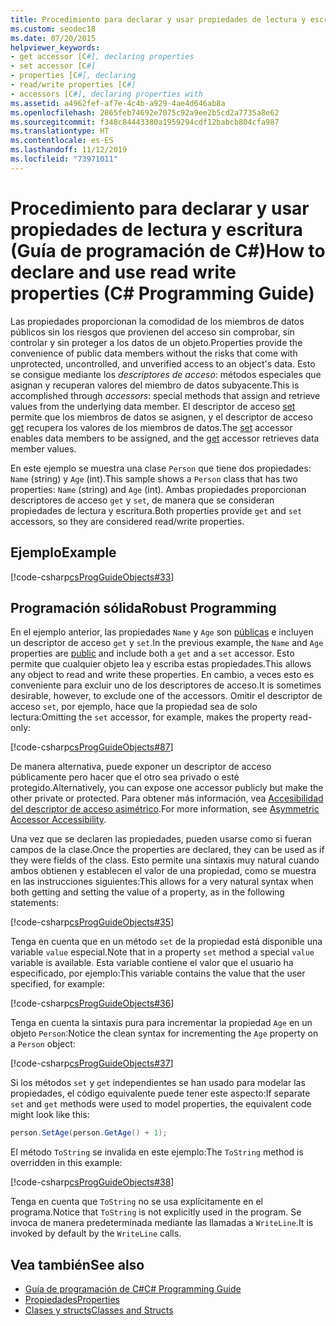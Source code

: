 ```yaml
---
title: Procedimiento para declarar y usar propiedades de lectura y escritura - Guía de programación de C#
ms.custom: seodec18
ms.date: 07/20/2015
helpviewer_keywords:
- get accessor [C#], declaring properties
- set accessor [C#]
- properties [C#], declaring
- read/write properties [C#]
- accessors [C#], declaring properties with
ms.assetid: a4962fef-af7e-4c4b-a929-4ae4d646ab8a
ms.openlocfilehash: 2865feb74692e7075c92a9ee2b5cd2a7735a8e62
ms.sourcegitcommit: f348c84443380a1959294cdf12babcb804cfa987
ms.translationtype: HT
ms.contentlocale: es-ES
ms.lasthandoff: 11/12/2019
ms.locfileid: "73971011"
---
```

# <a name="how-to-declare-and-use-read-write-properties-c-programming-guide"></a><span data-ttu-id="d3826-102">Procedimiento para declarar y usar propiedades de lectura y escritura (Guía de programación de C#)</span><span class="sxs-lookup"><span data-stu-id="d3826-102">How to declare and use read write properties (C# Programming Guide)</span></span>
<span data-ttu-id="d3826-103">Las propiedades proporcionan la comodidad de los miembros de datos públicos sin los riesgos que provienen del acceso sin comprobar, sin controlar y sin proteger a los datos de un objeto.</span><span class="sxs-lookup"><span data-stu-id="d3826-103">Properties provide the convenience of public data members without the risks that come with unprotected, uncontrolled, and unverified access to an object's data.</span></span> <span data-ttu-id="d3826-104">Esto se consigue mediante los *descriptores de acceso*: métodos especiales que asignan y recuperan valores del miembro de datos subyacente.</span><span class="sxs-lookup"><span data-stu-id="d3826-104">This is accomplished through *accessors*: special methods that assign and retrieve values from the underlying data member.</span></span> <span data-ttu-id="d3826-105">El descriptor de acceso [set](../../language-reference/keywords/set.md) permite que los miembros de datos se asignen, y el descriptor de acceso [get](../../language-reference/keywords/get.md) recupera los valores de los miembros de datos.</span><span class="sxs-lookup"><span data-stu-id="d3826-105">The [set](../../language-reference/keywords/set.md) accessor enables data members to be assigned, and the [get](../../language-reference/keywords/get.md) accessor retrieves data member values.</span></span>  
  
 <span data-ttu-id="d3826-106">En este ejemplo se muestra una clase `Person` que tiene dos propiedades: `Name` (string) y `Age` (int).</span><span class="sxs-lookup"><span data-stu-id="d3826-106">This sample shows a `Person` class that has two properties: `Name` (string) and `Age` (int).</span></span> <span data-ttu-id="d3826-107">Ambas propiedades proporcionan descriptores de acceso `get` y `set`, de manera que se consideran propiedades de lectura y escritura.</span><span class="sxs-lookup"><span data-stu-id="d3826-107">Both properties provide `get` and `set` accessors, so they are considered read/write properties.</span></span>  
  
## <a name="example"></a><span data-ttu-id="d3826-108">Ejemplo</span><span class="sxs-lookup"><span data-stu-id="d3826-108">Example</span></span>  
 [!code-csharp[csProgGuideObjects#33](~/samples/snippets/csharp/VS_Snippets_VBCSharp/csProgGuideObjects/CS/Objects.cs#33)]  
  
## <a name="robust-programming"></a><span data-ttu-id="d3826-109">Programación sólida</span><span class="sxs-lookup"><span data-stu-id="d3826-109">Robust Programming</span></span>  
 <span data-ttu-id="d3826-110">En el ejemplo anterior, las propiedades `Name` y `Age` son [públicas](../../language-reference/keywords/public.md) e incluyen un descriptor de acceso `get` y `set`.</span><span class="sxs-lookup"><span data-stu-id="d3826-110">In the previous example, the `Name` and `Age` properties are [public](../../language-reference/keywords/public.md) and include both a `get` and a `set` accessor.</span></span> <span data-ttu-id="d3826-111">Esto permite que cualquier objeto lea y escriba estas propiedades.</span><span class="sxs-lookup"><span data-stu-id="d3826-111">This allows any object to read and write these properties.</span></span> <span data-ttu-id="d3826-112">En cambio, a veces esto es conveniente para excluir uno de los descriptores de acceso.</span><span class="sxs-lookup"><span data-stu-id="d3826-112">It is sometimes desirable, however, to exclude one of the accessors.</span></span> <span data-ttu-id="d3826-113">Omitir el descriptor de acceso `set`, por ejemplo, hace que la propiedad sea de solo lectura:</span><span class="sxs-lookup"><span data-stu-id="d3826-113">Omitting the `set` accessor, for example, makes the property read-only:</span></span>  
  
 [!code-csharp[csProgGuideObjects#87](~/samples/snippets/csharp/VS_Snippets_VBCSharp/csProgGuideObjects/CS/Objects.cs#87)]  
  
 <span data-ttu-id="d3826-114">De manera alternativa, puede exponer un descriptor de acceso públicamente pero hacer que el otro sea privado o esté protegido.</span><span class="sxs-lookup"><span data-stu-id="d3826-114">Alternatively, you can expose one accessor publicly but make the other private or protected.</span></span> <span data-ttu-id="d3826-115">Para obtener más información, vea [Accesibilidad del descriptor de acceso asimétrico](./restricting-accessor-accessibility.md).</span><span class="sxs-lookup"><span data-stu-id="d3826-115">For more information, see [Asymmetric Accessor Accessibility](./restricting-accessor-accessibility.md).</span></span>  
  
 <span data-ttu-id="d3826-116">Una vez que se declaren las propiedades, pueden usarse como si fueran campos de la clase.</span><span class="sxs-lookup"><span data-stu-id="d3826-116">Once the properties are declared, they can be used as if they were fields of the class.</span></span> <span data-ttu-id="d3826-117">Esto permite una sintaxis muy natural cuando ambos obtienen y establecen el valor de una propiedad, como se muestra en las instrucciones siguientes:</span><span class="sxs-lookup"><span data-stu-id="d3826-117">This allows for a very natural syntax when both getting and setting the value of a property, as in the following statements:</span></span>  
  
 [!code-csharp[csProgGuideObjects#35](~/samples/snippets/csharp/VS_Snippets_VBCSharp/csProgGuideObjects/CS/Objects.cs#35)]  
  
 <span data-ttu-id="d3826-118">Tenga en cuenta que en un método `set` de la propiedad está disponible una variable `value` especial.</span><span class="sxs-lookup"><span data-stu-id="d3826-118">Note that in a property `set` method a special `value` variable is available.</span></span> <span data-ttu-id="d3826-119">Esta variable contiene el valor que el usuario ha especificado, por ejemplo:</span><span class="sxs-lookup"><span data-stu-id="d3826-119">This variable contains the value that the user specified, for example:</span></span>  
  
 [!code-csharp[csProgGuideObjects#36](~/samples/snippets/csharp/VS_Snippets_VBCSharp/csProgGuideObjects/CS/Objects.cs#36)]  
  
 <span data-ttu-id="d3826-120">Tenga en cuenta la sintaxis pura para incrementar la propiedad `Age` en un objeto `Person`:</span><span class="sxs-lookup"><span data-stu-id="d3826-120">Notice the clean syntax for incrementing the `Age` property on a `Person` object:</span></span>  
  
 [!code-csharp[csProgGuideObjects#37](~/samples/snippets/csharp/VS_Snippets_VBCSharp/csProgGuideObjects/CS/Objects.cs#37)]  
  
 <span data-ttu-id="d3826-121">Si los métodos `set` y `get` independientes se han usado para modelar las propiedades, el código equivalente puede tener este aspecto:</span><span class="sxs-lookup"><span data-stu-id="d3826-121">If separate `set` and `get` methods were used to model properties, the equivalent code might look like this:</span></span>  
  
```csharp  
person.SetAge(person.GetAge() + 1);   
```  
  
 <span data-ttu-id="d3826-122">El método `ToString` se invalida en este ejemplo:</span><span class="sxs-lookup"><span data-stu-id="d3826-122">The `ToString` method is overridden in this example:</span></span>  
  
 [!code-csharp[csProgGuideObjects#38](~/samples/snippets/csharp/VS_Snippets_VBCSharp/csProgGuideObjects/CS/Objects.cs#38)]  
  
 <span data-ttu-id="d3826-123">Tenga en cuenta que `ToString` no se usa explícitamente en el programa.</span><span class="sxs-lookup"><span data-stu-id="d3826-123">Notice that `ToString` is not explicitly used in the program.</span></span> <span data-ttu-id="d3826-124">Se invoca de manera predeterminada mediante las llamadas a `WriteLine`.</span><span class="sxs-lookup"><span data-stu-id="d3826-124">It is invoked by default by the `WriteLine` calls.</span></span>  
  
## <a name="see-also"></a><span data-ttu-id="d3826-125">Vea también</span><span class="sxs-lookup"><span data-stu-id="d3826-125">See also</span></span>

- [<span data-ttu-id="d3826-126">Guía de programación de C#</span><span class="sxs-lookup"><span data-stu-id="d3826-126">C# Programming Guide</span></span>](../index.md)
- [<span data-ttu-id="d3826-127">Propiedades</span><span class="sxs-lookup"><span data-stu-id="d3826-127">Properties</span></span>](./properties.md)
- [<span data-ttu-id="d3826-128">Clases y structs</span><span class="sxs-lookup"><span data-stu-id="d3826-128">Classes and Structs</span></span>](./index.md)
